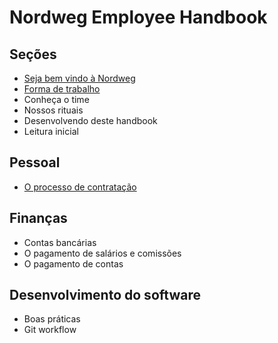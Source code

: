 # Nordweg Employee Handbook

## Seções

- [Seja bem vindo à Nordweg](https://github.com/nordweg/handbook/blob/master/Seja%20bem%20vindo%20%C3%A0%20Nordweg.md)
- [Forma de trabalho](https://github.com/nordweg/handbook/blob/master/Forma%20de%20trabalho.md)
- Conheça o time
- Nossos rituais
- Desenvolvendo deste handbook
- Leitura inicial


## Pessoal
- [O processo de contratação](https://github.com/nordweg/handbook/blob/master/Pessoal/O%20processo%20de%20contrata%C3%A7%C3%A3o.md)


## Finanças
- Contas bancárias
- O pagamento de salários e comissões
- O pagamento de contas


## Desenvolvimento do software
- Boas práticas
- Git workflow
